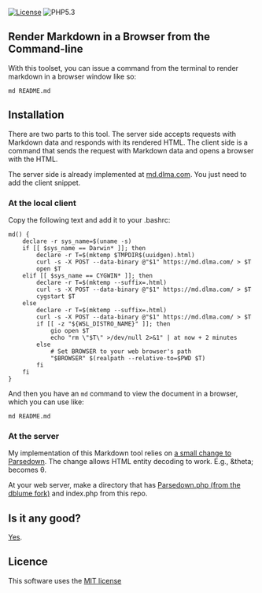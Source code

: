 [![License](https://img.shields.io/badge/license-MIT_license-blue.svg)](https://raw.githubusercontent.com/dblume/md-reader/main/LICENSE.txt)
![PHP5.3](https://img.shields.io/badge/php-%3E=5.3-blue.svg)

## Render Markdown in a Browser from the Command-line

With this toolset, you can issue a command from the terminal to render markdown
in a browser window like so:

    md README.md

## Installation

There are two parts to this tool. The server side accepts requests with Markdown
data and responds with its rendered HTML. The client side is a command that sends
the request with Markdown data and opens a browser with the HTML.

The server side is already implemented at [md.dlma.com](https://md.dlma.com).
You just need to add the client snippet.

### At the local client

Copy the following text and add it to your .bashrc:

    md() {
        declare -r sys_name=$(uname -s)
        if [[ $sys_name == Darwin* ]]; then
            declare -r T=$(mktemp $TMPDIR$(uuidgen).html)
            curl -s -X POST --data-binary @"$1" https://md.dlma.com/ > $T
            open $T
        elif [[ $sys_name == CYGWIN* ]]; then
            declare -r T=$(mktemp --suffix=.html)
            curl -s -X POST --data-binary @"$1" https://md.dlma.com/ > $T
            cygstart $T
        else
            declare -r T=$(mktemp --suffix=.html)
            curl -s -X POST --data-binary @"$1" https://md.dlma.com/ > $T
            if [[ -z "${WSL_DISTRO_NAME}" ]]; then
                gio open $T
                echo "rm \"$T\" >/dev/null 2>&1" | at now + 2 minutes
            else
                # Set BROWSER to your web browser's path
                "$BROWSER" $(realpath --relative-to=$PWD $T)
            fi
        fi
    }

And then you have an `md` command to view the document in a browser, which you can use like:

    md README.md

### At the server

My implementation of this Markdown tool relies on
[a small change to Parsedown](https://github.com/dblume/parsedown/commit/b9409c58075b74119f7626824fbf9585e9e59633#diff-ed0d3da57330712681e64f838087ea47).
The change allows HTML entity decoding to work. E.g., &amp;theta; becomes &theta;.

At your web server, make a directory that has [Parsedown.php (from the dblume fork)](https://github.com/dblume/parsedown)
and index.php from this repo.

## Is it any good?

[Yes](https://news.ycombinator.com/item?id=3067434).

## Licence

This software uses the [MIT license](https://raw.githubusercontent.com/dblume/md-reader/main/LICENSE.txt)
